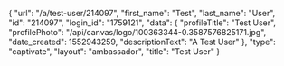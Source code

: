 {
    "url": "\/a\/test-user\/214097",
    "first_name": "Test",
    "last_name": "User",
    "id": "214097",
    "login_id": "1759121",
    "data": {
        "profileTitle": "Test User",
        "profilePhoto": "\/api\/canvas\/logo\/100363344-0.3587576825171.jpg",
        "date_created": 1552943259,
        "descriptionText": "A Test User"
    },
    "type": "captivate",
    "layout": "ambassador",
    "title": "Test User"
}